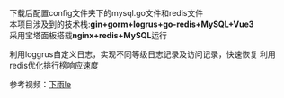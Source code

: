 下载后配置config文件夹下的mysql.go文件和redis文件  
本项目涉及到的技术栈:**gin+gorm+logrus+go-redis+MySQL+Vue3**  
采用宝塔面板搭载**nginx+redis+MySQL**运行  

利用loggrus自定义日志，实现不同等级日志记录及访问记录，快速恢复
利用redis优化排行榜响应速度


参考视频：[下雨le](https://www.imooc.com/learn/1393)
